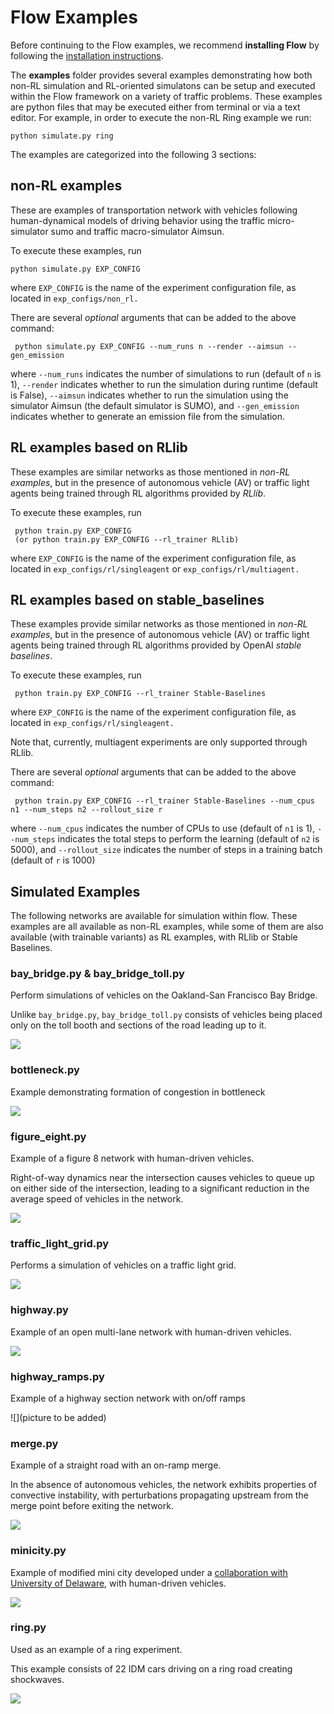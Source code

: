 # Flow Examples

Before continuing to the Flow examples, we recommend **installing Flow** by 
following the [installation instructions](
https://flow.readthedocs.io/en/latest/flow_setup.html).

The **examples** folder provides several examples demonstrating how 
both non-RL simulation and RL-oriented simulatons can be setup and executed 
within the Flow framework on a variety of traffic problems. These examples are 
python files that may be executed either from terminal or via a text editor. 
For example, in order to execute the non-RL Ring example we run:

```shell
python simulate.py ring
```

The examples are categorized into the following 3 sections:

## non-RL examples 

These are examples of transportation network with vehicles
following human-dynamical models of driving behavior using the traffic 
micro-simulator sumo and traffic macro-simulator Aimsun.

To execute these examples, run

```shell
python simulate.py EXP_CONFIG 
```
where `EXP_CONFIG` is the name of the experiment configuration file, as located in 
`exp_configs/non_rl.`

There are several *optional* arguments that can be added to the above command:

```shell
 python simulate.py EXP_CONFIG --num_runs n --render --aimsun --gen_emission
```
where `--num_runs` indicates the number of simulations to run (default of `n` is 1), `--render` indicates whether to run the simulation during runtime (default is False), `--aimsun` indicates whether to run the simulation using the simulator Aimsun (the default simulator is SUMO), and `--gen_emission` indicates whether to generate an emission file from the simulation.

## RL examples based on RLlib 

These examples are similar networks as those mentioned in *non-RL examples*, but in the 
presence of autonomous vehicle (AV) or traffic light agents 
being trained through RL algorithms provided by *RLlib*.

To execute these examples, run

```shell
 python train.py EXP_CONFIG
 (or python train.py EXP_CONFIG --rl_trainer RLlib)
```
where `EXP_CONFIG` is the name of the experiment configuration file, as located in 
`exp_configs/rl/singleagent` or  `exp_configs/rl/multiagent.`


## RL examples based on stable_baselines 

These examples provide similar networks as those 
mentioned in *non-RL examples*, but in the presence of autonomous vehicle (AV) or traffic 
light agents being trained through RL algorithms provided by OpenAI *stable 
baselines*.

To execute these examples, run

```shell
 python train.py EXP_CONFIG --rl_trainer Stable-Baselines
```
where `EXP_CONFIG` is the name of the experiment configuration file, as located in 
`exp_configs/rl/singleagent.`

Note that, currently, multiagent experiments are only supported through RLlib.

There are several *optional* arguments that can be added to the above command:

```shell
 python train.py EXP_CONFIG --rl_trainer Stable-Baselines --num_cpus n1 --num_steps n2 --rollout_size r
```
where `--num_cpus` indicates the number of CPUs to use (default of `n1` is 1), `--num_steps` indicates the total steps to perform the learning (default of `n2` is 5000), and `--rollout_size` indicates the number of steps in a training batch (default of `r` is 1000)

## Simulated Examples

The following networks are available for simulation within flow. These examples are 
all available as non-RL examples, while some of them are also available (with 
trainable variants) as RL examples, with RLlib or Stable Baselines.


### bay_bridge.py \& bay_bridge_toll.py

Perform simulations of vehicles on the Oakland-San Francisco Bay Bridge.

Unlike `bay_bridge.py`, `bay_bridge_toll.py` consists of vehicles being placed 
only on the toll booth and sections of the road leading up to it.

![](https://raw.githubusercontent.com/flow-project/flow/master/docs/img/bay_bridge.gif)

### bottleneck.py

Example demonstrating formation of congestion in bottleneck

![](https://raw.githubusercontent.com/flow-project/flow/master/docs/img/bottlenecks.gif)

### figure_eight.py

Example of a figure 8 network with human-driven vehicles.

Right-of-way dynamics near the intersection causes vehicles to queue up on
either side of the intersection, leading to a significant reduction in the
average speed of vehicles in the network.

![](https://raw.githubusercontent.com/flow-project/flow/master/docs/img/figure_eight.gif)

### traffic_light_grid.py

Performs a simulation of vehicles on a traffic light grid.

![](https://raw.githubusercontent.com/flow-project/flow/master/docs/img/grid.gif)

### highway.py

Example of an open multi-lane network with human-driven vehicles.

![](https://raw.githubusercontent.com/flow-project/flow/master/docs/img/highway.gif)

### highway_ramps.py

Example of a highway section network with on/off ramps

![](picture to be added)

### merge.py

Example of a straight road with an on-ramp merge.

In the absence of autonomous vehicles, the network exhibits properties of
convective instability, with perturbations propagating upstream from the merge
point before exiting the network.

![](https://raw.githubusercontent.com/flow-project/flow/master/docs/img/merge.gif)

### minicity.py

Example of modified mini city developed under a 
[collaboration with University of Delaware](https://sites.google.com/view/iccps-policy-transfer),
with human-driven vehicles.

![](https://raw.githubusercontent.com/flow-project/flow/master/docs/img/minicity.gif)

### ring.py

Used as an example of a ring experiment.

This example consists of 22 IDM cars driving on a ring road creating shockwaves.

![](https://raw.githubusercontent.com/flow-project/flow/master/docs/img/sugiyama.gif)

